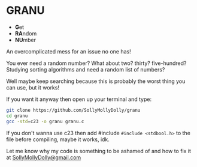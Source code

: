 # GRANU
- **G**et
- **RA**ndom
- **NU**mber

An overcomplicated mess for an issue no one has!

You ever need a random number? What about two? thirty? five-hundred?  
Studying sorting algorithms and need a random list of numbers?

Well maybe keep searching because this is probably the worst thing you can use, but it works!

If you want it anyway then open up your terminal and type:

```bash
git clone https://github.com/SollyMollyDolly/granu  
cd granu  
gcc -std=c23 -o granu granu.c  
```

If you don't wanna use c23 then add #include `#include <stdbool.h>` to the file before compiling, maybe it works, idk.



Let me know why my code is something to be ashamed of and how to fix it at SollyMollyDolly@gmail.com
